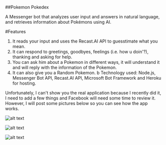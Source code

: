 ##Pokemon Pokedex

A Messenger bot that analyzes user input and answers in natural language, and retrieves information about Pokémons using AI.

#Features
1. It reads your input and uses the Recast.AI API to guesstimate what you mean.
2. It can respond to greetings, goodbyes, feelings (i.e. how u doin'?), thanking and asking for help.
3. You can ask him about a Pokemon in different ways, it will understand it and will reply with the information of the Pokemon.
4. It can also give you a Random Pokemon.
b
Technology used:
Node.js, Messenger Bot API, Recast.AI API, Microsoft Bot Framework and Heroku for hosting.

Unfortunately, I can't show you the real application because I recently did it, I need to add a few things and Facebook will need some time to review it. However, I will post some pictures below so you can see how the app works.

![alt text][logo]

[logo]: https://ibb.co/hq2vTv "Pokebot1"

![alt text][logo]

[logo]: https://ibb.co/bwsvTv "Pokebot2"

![alt text][logo]

[logo]: https://ibb.co/dDDfva "Pokebot3"
